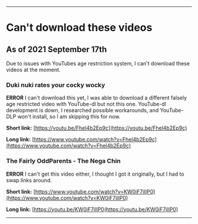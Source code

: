 
***

# Can't download these videos

## As of 2021 September 17th

Due to issues with YouTubes age restriction system, I can't download these videos at the moment.

### Duki nuki rates your cocky wocky

**ERROR** I can't download this yet, I was able to download a different falsely age restricted video with YouTube-dl but not this one. YouTube-dl development is down, I researched possible workarounds, and YouTube-DLP won't install, so I am skipping this for now.

**Short link:** [https://youtu.be/Fhel4b2Ep9c](https://youtu.be/Fhel4b2Ep9c)

**Long link:** [https://www.youtube.com/watch?v=Fhel4b2Ep9c](https://www.youtube.com/watch?v=Fhel4b2Ep9c)

### The Fairly OddParents - The Nega Chin

**ERROR** I can't get this video either, I thought I got it originally, but I had to swap links around.

**Short link:** [https://www.youtube.com/watch?v=KW0iF7ilIP0](https://www.youtube.com/watch?v=KW0iF7ilIP0)

**Long link:** [https://youtu.be/KW0iF7ilIP0(https://youtu.be/KW0iF7ilIP0)

***

<!--
**Short link:** []()

**Long link:** []()
!-->

